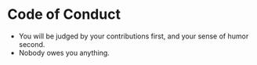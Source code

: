# Code of Conduct

* You will be judged by your contributions first, and your sense of humor
  second.
* Nobody owes you anything.

